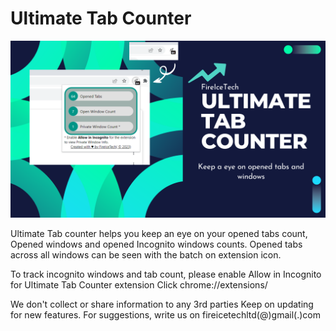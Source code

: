 # Ultimate Tab Counter
![alt text](/ultimate_tab_counter_pitch.png)

Ultimate Tab counter helps you keep an eye on your opened tabs count, Opened windows and opened Incognito windows counts.
Opened tabs across all windows can be seen with the batch on extension icon.

To track incognito windows and tab count, please enable Allow in Incognito for Ultimate Tab Counter extension Click chrome://extensions/

We don't collect or share information to any 3rd parties
Keep on updating for new features.
For suggestions, write us on fireicetechltd(@)gmail(.)com 
